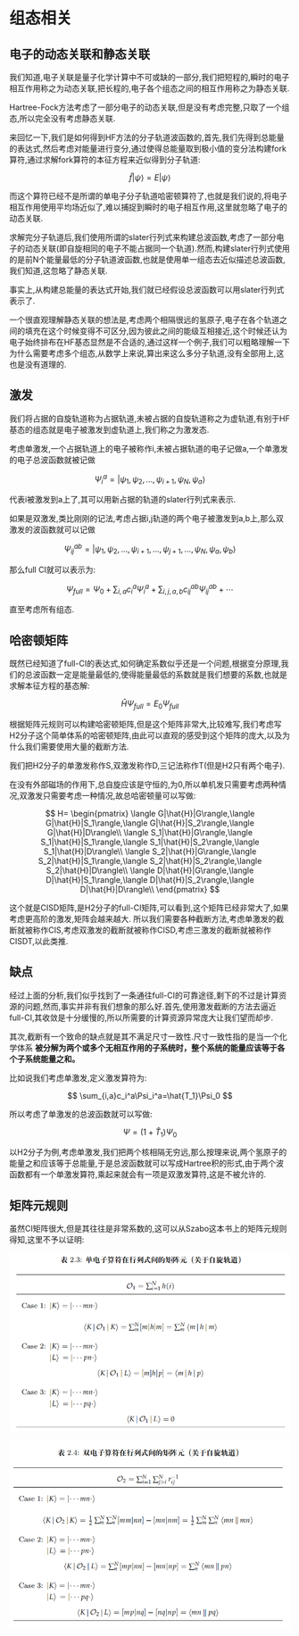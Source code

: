 # 组态相关

## 电子的动态关联和静态关联

我们知道,电子关联是量子化学计算中不可或缺的一部分,我们把短程的,瞬时的电子相互作用称之为动态关联,把长程的,电子各个组态之间的相互作用称之为静态关联.

Hartree-Fock方法考虑了一部分电子的动态关联,但是没有考虑完整,只取了一个组态,所以完全没有考虑静态关联.

来回忆一下,我们是如何得到HF方法的分子轨道波函数的,首先,我们先得到总能量的表达式,然后考虑对能量进行变分,通过使得总能量取到极小值的变分法构建fork算符,通过求解fork算符的本征方程来近似得到分子轨道:

$$
\hat{f}|\psi\rangle=E|\psi\rangle
$$

而这个算符已经不是所谓的单电子分子轨道哈密顿算符了,也就是我们说的,将电子相互作用使用平均场近似了,难以捕捉到瞬时的电子相互作用,这里就忽略了电子的动态关联.

求解完分子轨道后,我们使用所谓的slater行列式来构建总波函数,考虑了一部分电子的动态关联(即自旋相同的电子不能占据同一个轨道).然而,构建slater行列式使用的是前N个能量最低的分子轨道波函数,也就是使用单一组态去近似描述总波函数,我们知道,这忽略了静态关联.

事实上,从构建总能量的表达式开始,我们就已经假设总波函数可以用slater行列式表示了.

一个很直观理解静态关联的想法是,考虑两个相隔很远的氢原子,电子在各个轨道之间的填充在这个时候变得不可区分,因为彼此之间的能级互相接近,这个时候还认为电子始终排布在HF基态显然是不合适的,通过这样一个例子,我们可以粗略理解一下为什么需要考虑多个组态,从数学上来说,算出来这么多分子轨道,没有全部用上,这也是没有道理的.


## 激发

我们将占据的自旋轨道称为占据轨道,未被占据的自旋轨道称之为虚轨道,有别于HF基态的组态就是电子被激发到虚轨道上,我们称之为激发态.

考虑单激发,一个占据轨道上的电子被称作i,未被占据轨道的电子记做a,一个单激发的电子总波函数就被记做

$$
\Psi_i^a=|\psi_1,\psi_2, \ldots, \psi_{i+1},\psi_N,\psi_a\rangle
$$

代表i被激发到a上了,其可以用新占据的轨道的slater行列式来表示.

如果是双激发,类比刚刚的记法,考虑占据i,j轨道的两个电子被激发到a,b上,那么双激发的波函数就可以记做

$$
\Psi_{ij}^{ab}=|\psi_1,\psi_2, \ldots, \psi_{i+1}, \ldots ,\psi_{j+1}, \ldots ,\psi_N,\psi_a,\psi_b\rangle
$$

那么full CI就可以表示为:

$$
\Psi_{full}=\Psi_0+\sum_{i,a}c_i^a\Psi_i^a+\sum_{i,j,a,b}c_{ij}^{ab}\Psi_{ij}^{ab}+ \cdots 
$$

直至考虑所有组态.

## 哈密顿矩阵

既然已经知道了full-CI的表达式,如何确定系数似乎还是一个问题,根据变分原理,我们的总波函数一定是能量最低的,使得能量最低的系数就是我们想要的系数,也就是求解本征方程的基态解:

$$
\hat{H}\Psi_{full}=E_0\Psi_{full}
$$

根据矩阵元规则可以构建哈密顿矩阵,但是这个矩阵非常大,比较难写,我们考虑写H2分子这个简单体系的哈密顿矩阵,由此可以直观的感受到这个矩阵的庞大,以及为什么我们需要使用大量的截断方法.

我们把H2分子的单激发称作S,双激发称作D,三记法称作T(但是H2只有两个电子).

在没有外部磁场的作用下,总自旋应该是守恒的,为0,所以单机发只需要考虑两种情况,双激发只需要考虑一种情况,故总哈密顿量可以写做:

$$
H=
\begin{pmatrix}
    \langle G|\hat{H}|G\rangle,\langle G|\hat{H}|S_1\rangle,\langle G|\hat{H}|S_2\rangle,\langle G|\hat{H}|D\rangle\\
    \langle S_1|\hat{H}|G\rangle,\langle S_1|\hat{H}|S_1\rangle,\langle S_1|\hat{H}|S_2\rangle,\langle S_1|\hat{H}|D\rangle\\
    \langle S_2|\hat{H}|G\rangle,\langle S_2|\hat{H}|S_1\rangle,\langle S_2|\hat{H}|S_2\rangle,\langle S_2|\hat{H}|D\rangle\\
    \langle D|\hat{H}|G\rangle,\langle D|\hat{H}|S_1\rangle,\langle D|\hat{H}|S_2\rangle,\langle D|\hat{H}|D\rangle\\
\end{pmatrix}
$$

这个就是CISD矩阵,是H2分子的full-CI矩阵,可以看到,这个矩阵已经非常大了,如果考虑更高阶的激发,矩阵会越来越大.
所以我们需要各种截断方法,考虑单激发的截断就被称作CIS,考虑双激发的截断就被称作CISD,考虑三激发的截断就被称作CISDT,以此类推.

## 缺点

经过上面的分析,我们似乎找到了一条通往full-CI的可靠途径,剩下的不过是计算资源的问题,然而,事实并非有我们想象的那么好.首先,使用激发截断的方法去逼近full-CI,其收敛是十分缓慢的,所以所需要的计算资源异常庞大让我们望而却步.

其次,截断有一个致命的缺点就是其不满足尺寸一致性.尺寸一致性指的是当一个化学体系 **被分解为两个或多个无相互作用的子系统时，整个系统的能量应该等于各个子系统能量之和。**

比如说我们考虑单激发,定义激发算符为:

$$
\sum_{i,a}c_i^a\Psi_i^a=\hat{T_1}\Psi_0 
$$

所以考虑了单激发的总波函数就可以写做:

$$
\Psi=(1+\hat{T}_1)\Psi_0
$$

以H2分子为例,考虑单激发,我们把两个核相隔无穷远,那么按理来说,两个氢原子的能量之和应该等于总能量,于是总波函数就可以写成Hartree积的形式,由于两个波函数都有一个单激发算符,乘起来就会有一项是双激发算符,这是不被允许的.

## 矩阵元规则

虽然CI矩阵很大,但是其往往是非常系数的,这可以从Szabo这本书上的矩阵元规则得知,这里不予以证明:

![alt text](image-1.png)

![alt text](image-2.png)











